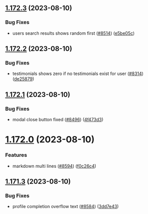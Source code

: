 ## [1.172.3](https://github.com/EddieHubCommunity/LinkFree/compare/v1.172.2...v1.172.3) (2023-08-10)


### Bug Fixes

* users search results shows random first ([#8514](https://github.com/EddieHubCommunity/LinkFree/issues/8514)) ([e5be05c](https://github.com/EddieHubCommunity/LinkFree/commit/e5be05c804032b05dab05f042138e4f9e0554010))



## [1.172.2](https://github.com/EddieHubCommunity/LinkFree/compare/v1.172.1...v1.172.2) (2023-08-10)


### Bug Fixes

* testimonials shows zero if no testimonials exist for user ([#8314](https://github.com/EddieHubCommunity/LinkFree/issues/8314)) ([de25879](https://github.com/EddieHubCommunity/LinkFree/commit/de25879180765628f24a29ee169d88b1814828d1))



## [1.172.1](https://github.com/EddieHubCommunity/LinkFree/compare/v1.172.0...v1.172.1) (2023-08-10)


### Bug Fixes

* modal close button fixed ([#8496](https://github.com/EddieHubCommunity/LinkFree/issues/8496)) ([4f473d3](https://github.com/EddieHubCommunity/LinkFree/commit/4f473d378ddd525b6d3dd6d6dc51b6b55677622f))



# [1.172.0](https://github.com/EddieHubCommunity/LinkFree/compare/v1.171.3...v1.172.0) (2023-08-10)


### Features

* markdown multi lines ([#8594](https://github.com/EddieHubCommunity/LinkFree/issues/8594)) ([f0c26c4](https://github.com/EddieHubCommunity/LinkFree/commit/f0c26c49e40ecd4dc8b1ea70470c018bb4162e35))



## [1.171.3](https://github.com/EddieHubCommunity/LinkFree/compare/v1.171.2...v1.171.3) (2023-08-10)


### Bug Fixes

* profile completion overflow text ([#8584](https://github.com/EddieHubCommunity/LinkFree/issues/8584)) ([3dd7e43](https://github.com/EddieHubCommunity/LinkFree/commit/3dd7e437474187152587e992edeaaeb63911d72a))



